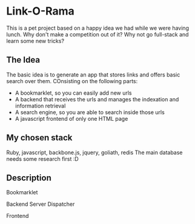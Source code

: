 Link-O-Rama
===========

This is a pet project based on a happy idea we had while we were having lunch. Why don't make a competition out of it? Why not go full-stack and learn some new tricks?

The Idea
--------

The basic idea is to generate an app that stores links and offers basic search over them. COnsisting on the following parts:

  - A bookmarklet, so you can easily add new urls
  - A backend that receives the urls and manages the indexation and information retrieval
  - A search engine, so you are able to search inside those urls
  - A javascript frontend of only one HTML page

My chosen stack
---------------
Ruby, javascript, backbone.js, jquery, goliath, redis
The main database needs some research first :D


Description
-----------
Bookmarklet

Backend
  Server
  Dispatcher

Frontend
